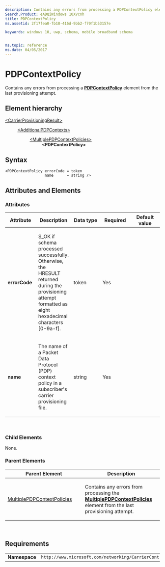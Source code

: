 ```yaml
---
description: Contains any errors from processing a PDPContextPolicy element from the last provisioning attempt.
Search.Product: eADQiWindows 10XVcnh
title: PDPContextPolicy
ms.assetid: 2f17fea0-fb18-416d-9bb2-f70f1b53157e

keywords: windows 10, uwp, schema, mobile broadband schema


ms.topic: reference
ms.date: 04/05/2017
---
```


# PDPContextPolicy


Contains any errors from processing a [**PDPContextPolicy**](../carriercontrolschema-v2/element-pdpcontextpolicy.md) element from the last provisioning attempt.

## Element hierarchy

<dl>
<dt><a href="element-carrierprovisioningresult.md">&lt;CarrierProvisioningResult&gt;</a></dt>
<dd>
<dl>
<dt><a href="element-additionalpdpcontexts.md">&lt;AdditionalPDPContexts&gt;</a></dt>
<dd>
<dl>
<dt><a href="element-multiplepdpcontextpolicies.md">&lt;MultiplePDPContextPolicies&gt;</a></dt>
<dd><b>&lt;PDPContextPolicy&gt;</b></dd>
</dl>
</dd>
</dl>
</dd>
</dl>

## Syntax

``` syntax
<PDPContextPolicy errorCode = token
                  name      = string />
```

## Attributes and Elements


### Attributes

<table>
<colgroup>
<col width="20%" />
<col width="20%" />
<col width="20%" />
<col width="20%" />
<col width="20%" />
</colgroup>
<thead>
<tr class="header">
<th>Attribute</th>
<th>Description</th>
<th>Data type</th>
<th>Required</th>
<th>Default value</th>
</tr>
</thead>
<tbody>
<tr class="odd">
<td><strong>errorCode</strong></td>
<td><p>S_OK if schema processed successfully. Otherwise, the HRESULT returned during the provisioning attempt formatted as eight hexadecimal characters [0-9a-f].</p></td>
<td>token</td>
<td>Yes</td>
<td></td>
</tr>
<tr class="even">
<td><strong>name</strong></td>
<td><p>The name of a Packet Data Protocol (PDP) context policy in a subscriber's carrier provisioning file.</p></td>
<td>string</td>
<td>Yes</td>
<td></td>
</tr>
</tbody>
</table>

 

### Child Elements

None.

### Parent Elements

<table>
<colgroup>
<col width="50%" />
<col width="50%" />
</colgroup>
<thead>
<tr class="header">
<th>Parent Element</th>
<th>Description</th>
</tr>
</thead>
<tbody>
<tr class="odd">
<td><a href="element-multiplepdpcontextpolicies.md">MultiplePDPContextPolicies</a> </td>
<td><p>Contains any errors from processing the <a href="/uwp/schemas/mobilebroadbandschema/carriercontrolschema-v2/element-multiplepdpcontextpolicies"><strong>MultiplePDPContextPolicies</strong></a>  element from the last provisioning attempt.</p></td>
</tr>
</tbody>
</table>

 

## Requirements

|          |         |
|----------|--------------|
| **Namespace** | `http://www.microsoft.com/networking/CarrierControlResults/v2` |

 

 
